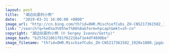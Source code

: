 ```yaml
---
layout: post
title:  "湖边玩耍的小熊"
date:   "2019-03-31 16:00:00 +0800"
image_url: "http://cn.bing.com/th?id=OHR.MischiefCubs_ZH-CN5217361502_1920x1080.jpg&rf=NorthMale_1920x1080.jpg&pid=hp"
link: "/search?q=%e6%a3%95%e7%86%8a&form=hpcapt&mkt=zh-cn"
copyright: "湖边玩耍的小熊 (© Sergey Ivanov/Getty)"
image_hash: "b257621861f81f62216af1e4df4898be"
image_filename: "th?id=OHR.MischiefCubs_ZH-CN5217361502_1920x1080.jpg&rf=NorthMale_1920x1080.jpg&pid=hp"
---
```


